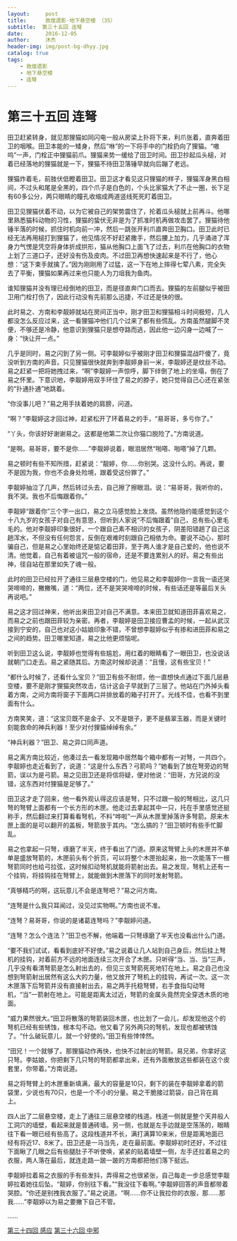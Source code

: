 ```yaml
---
layout:     post
title:      敦煌遗影·地下悬空楼 （35）
subtitle:  第三十五回 连弩
date:       2016-12-05
author:     沐杰
header-img: img/post-bg-dhyy.jpg
catalog: true
tags:
    - 敦煌遗影
    - 地下悬空楼
    - 连弩
---
```

# 第三十五回 连弩

田卫赶紧转身，就见那狸猫如同闪电一般从房梁上扑将下来，利爪张着，直奔着田卫的咽喉。田卫本能的一矮身，然后“咻”的一下将手中的门栓扔向了狸猫。“嗷呜”一声，门栓正中狸猫前爪。狸猫来势一缓给了田卫时间。田卫抄起瓜头槌，对着已经落地的狸猫就是一下，狸猫不待田卫落锤早就向后蹦了老远。

狸猫炸着毛，前肢伏低瞪着田卫。田卫这才看见这只狸猫的样子，狸猫浑身黑白相间，不过头和尾是全黑的，四个爪子是白色的，个头比家猫大了不止一圈，长下足有60多公分，两只眼睛的瞳孔收缩成两道竖线死死盯着田卫。

田卫见狸猫伏着不动，以为它被自己的架势震住了，抡着瓜头槌就上前再斗。他哪里熟悉猫科动物的习性，狸猫的蛰伏无非是为了抓准时机再做攻击罢了。狸猫待他锤半落的时候，抓住时机向前一冲，然后一跳张开利爪直奔田卫胸口。田卫此时已经无法再用槌打到狸猫了，他见情况不好赶紧撒手，然后腰上加力，几乎涌进了浑身力气愣是凭空将身体折成拱形，猫从他胸口上面飞了过去，利爪在他胸口的衣物上划了三道口子，还好没有伤及皮肉。不过田卫再想快速起来是不行了，他心想：“这下束手就擒了。”因为刚刚用了过猛，这一下在地上摔得七荤八素，完全失去了平衡，狸猫如果再过来也只能人为刀俎我为鱼肉。

谁知狸猫并没有理已经倒地的田卫，而是径直奔门口而去。狸猫的左前腿似乎被田卫用门栓打伤了，因此行动没有先前那么迅捷，不过还是快的很。

此时易之、方南和李靓婷就站在房间正当中，刚才田卫和狸猫相斗时间极短，几人都没怎么反应过来，这一看狸猫冲他们几个过来了都有些慌乱。方南虽然腿脚不灵便，不够还是冷静，他意识到狸猫只是想夺路而逃，因此他一边闪身一边喊了一身：“快让开一点。”

几乎是同时，易之闪到了另一侧。可李靓婷似乎被刚才田卫和狸猫混战吓傻了，竟没听到方南的声音。只见狸猫很快就奔到李靓婷身前一米，李靓婷还是纹丝不动。易之赶紧一把将她拽过来，“啊”李靓婷一声惊呼，脚下绊倒了地上的坐塌，倒在了易之怀里。下意识地，李靓婷用双手环住了易之的脖子，她只觉得自己心还在紧张的“扑通扑通”地跳着。

“你没事儿吧？”易之用手扶着她的肩膀，问道。

“啊？”李靓婷这才回过神，赶紧松开了环着易之的手，“易哥哥，多亏你了。”

“丫头，你该好好谢谢易之。这都是他第二次让你猫口脱险了。”方南说道。

“是啊。易哥哥，要不是你……”李靓婷说着，眼泪居然“啪嗒、啪嗒”掉了几颗。

易之顿时有些不知所措，赶紧说：“靓婷，你……你别哭。这没什么的。再说，要不是因为我，你也不会身处险境，跟着受这份罪了。”

李靓婷抽泣了几声，然后转过头去，自己擦了擦眼泪。说：“易哥哥，我听你的，我不哭。我也不后悔跟着你。”

李靓婷“跟着你”三个字一出口，易之立马感觉脸上发烧。虽然他隐约能感觉到这个十八九岁的女孩子对自己有意思，但听到人家说“不后悔跟着”自己，总有些心里毛毛的。他对李靓婷印象很好，一个跟自己素不相识的女孩子，阴差阳错趟了自己这趟浑水，不但没有任何怨言，反倒在艰难时刻跟自己相依为命。要说不动心，那时骗自己，但是易之心里始终还是惦记着田菲，至于两人谁才是自己爱的，他也说不清。他觉着，自己有着被诅咒一般的宿命，还是不要连累别人的好。易之有些出神，径自站在那里如失了魂一般。

此时的田卫已经拉开了通往三层悬空楼的门，他见易之和李靓婷你一言我一语还哭哭啼啼的，撇撇嘴，道：“两位，还不是哭哭啼啼的时候，有些话还是等最后关头再说吧。”

易之这才回过神来，他听出来田卫对自己不满意。本来田卫就知道田菲喜欢易之，而易之之前也跟田菲较为亲密。再者，李靓婷是田卫接应曹孟的时候，一起从武汉接到宁安的，自己也对这小姑娘印象不错，不曾想李靓婷似乎有掺和进田菲和易之之间的趋势。田卫哪里知道，易之比他更烦恼呢。

听到田卫这么说，李靓婷也觉得有些尴尬，用红着的眼睛看了一眼田卫，也没说话就朝门口走去。易之紧随其后。方南这时候却说道：“且慢，这有些宝贝！”

“都什么时候了，还看什么宝贝？”田卫有些不耐烦，他一直想快点通过下面几层悬空楼，要不是刚才狸猫突然攻击，估计这会子早就到了三层了。他站在门外掉头看着方南，之间方南将窗子下面两口并排放着的箱子打开了。光线不佳，也看不到里面有什么。

方南笑笑，道：“这宝贝既不是金子、又不是银子，更不是翡翠玉器，而是关键时刻能救命的神兵利器！至少对付狸猫绰绰有余。”

“神兵利器？”田卫、易之异口同声道。

易之离方南比较近，他凑过去一看发现箱中居然每个箱中都有一对弩，一共四个。李靓婷也走近看到了，说道：“这是什么东西？弓箭吗？”她看到了放在弩旁边的弩箭，误以为是弓箭。易之见田卫还是将信将疑，便对他说：“田哥，方兄说的没错，这东西对付狸猫是足够了。”

田卫这才走了回来，他一看外观认得这应该是弩，只不过跟一般的弩相比，这几只弩的弩臂上面都有一个长方形的木匣。他走过去拿起其中一只，托在手里感觉还挺称手，然后翻过来打算看看弩机，不料“哗啦”一声从木匣里掉落许多弩箭。原来木匣上面的是可以翻开的盖板，弩箭放于其内。“怎么搞的？”田卫顿时有些手忙脚乱。

易之也拿起一只弩，琢磨了半天，终于看出了门道。原来这弩臂上头的木匣并不单单是盛放弩箭的，木匣前头有个折页，可以将整个木匣抬起来，抬一次能落下一根弩箭同时也给弓拉弦，这时候扣动弩机就能将箭射出去。易之发现，弩机上还有一个挂钩，将挂钩挂在弩臂上，就能做到木匣落下的同时发射弩箭。

“真够精巧的啊，这玩意儿不会是连弩吧？”易之问方南。

“连弩是什么我只耳闻过，没见过实物啊。”方南也说不准。

“连弩？易哥哥，你说的是诸葛连弩吗？”李靓婷问道。

“连弩？怎么个连法？”田卫也不解，他端着一只弩琢磨了半天也没看出什么门道。

“要不我们试试，看看到底好不好使。”易之说着让几人站到自己身后，然后挂上弩机的挂钩，对着前方不远的地面连续三次开合了木匣。只听得“当、当、当”三声，几乎没有看清弩箭是怎么射出去的，但见三支弩箭死死地钉在地上。易之自己也没想到弩箭射出居然有这么大的力量，他又放开了弩机上的挂钩，再试一次。这一次木匣落下后弩箭并没有直接射出去，易之两手托稳弩臂，右手食指勾动弩机，“当”一箭射在地上。可能是距离太过近，弩箭的金属头竟然完全穿透木质的地面。

“威力果然很大。”田卫将散落的弩箭装回木匣，也比划了一会儿，却发现他这个的弩机已经有些锈蚀，根本勾不动。他又看了另外两只的弩机，发现也都被锈蚀了。“什么破玩意儿，就一个好使的。”田卫有些悻悻然。

“田兄！一个就够了。那狸猫动作再快，也快不过射出的弩箭。易兄弟，你拿好这只弩。李姑娘，你把剩下几只弩的弩箭都拿出来，还有外面散放这些都装在这个皮套里，你带着。”方南说道。

易之将弩臂上的木匣重新填满，最大的容量是10只，剩下的装在李靓婷拿着的箭袋里，少说也有70只，也是一个不小的分量。易之干脆接过箭袋，自己背在肩上。

四人出了二层悬空楼，走上了通往三层悬空楼的栈道。栈道一侧就是整个天井般人工洞穴的墙壁，看起来就是普通砖墙。另一侧，也就是左手边就是空荡荡的，眼睛往下看一眼已经有些高了。这段栈道并不长，满打满算10来米，但是距离地面已经有将近17、8米了。田卫还是一马当先，走在最前面。李靓婷初时还好，不过往下面瞅了几眼之后有些腿肚子不听使唤，紧紧的贴着墙壁一侧，左手还拉着易之的衣服，两人落在最后，就连走路一跛一跛的方南都把他们落下挺远。

李靓婷拉着易之衣服的手有些发抖，弄得易之也很紧张，自己每走一步总感觉李靓婷拉着她往后坠。“靓婷，你别往下看。”“我没往下看啊。”李靓婷回答的声音都带着哭腔。“你还是别拽我衣服了。”易之说道。“啊……你不让我拉你的衣服，那……那我……”李靓婷以为易之要撇下自己不管。

……

[第三十四回 感应](http://www.jianshu.com/p/7787171b1785)
[第三十六回 中邪](http://www.jianshu.com/p/ac0a6b33d37e)
